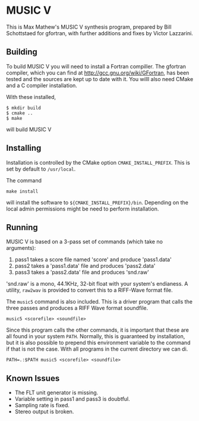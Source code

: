 MUSIC V
=================

This is Max Mathew's MUSIC V synthesis program, prepared by
Bill Schottstaed for gfortran, with further 
additions and fixes by Victor Lazzarini.

Building
------

To build MUSIC V you will need to install a Fortran compiller. The
gfortran compiler, which you can find at
http://gcc.gnu.org/wiki/GFortran, has been tested and the sources
are kept up to date with it. You willl also need CMake and a C
compiler installation.

With these installed,

```
$ mkdir build
$ cmake ..
$ make
```

will build MUSIC V

Installing
--------

Installation is controlled by the CMake option
`CMAKE_INSTALL_PREFIX`. This is set by default to `/usr/local`.

The command

```
make install
```

will install the software to `${CMAKE_INSTALL_PREFIX}/bin`. Depending
on the local admin permissions might be need to perform installation.


Running
--------

MUSIC V is based on a 3-pass set of commands (which take no arguments):

1. pass1  takes a score file named 'score' and produce 'pass1.data'
2. pass2  takes a 'pass1.data' file and produces 'pass2.data'
3. pass3  takes a 'pass2.data' file and produces 'snd.raw'

'snd.raw' is a mono, 44.1KHz, 32-bit float with your system's
endianess. A utility, `raw2wav` is provided to convert this to a
RIFF-Wave format file.

The `music5` command is also included. This is a driver program that
calls the three passes and produces a RIFF Wave format
soundfile. 

```
music5 <scorefile> <soundfile>
```

Since this program calls the other commands, it is
important that these are all found in your system `PATH`. Normally,
this is guaranteed by installation, but it is also possible to prepend this
environment variable to the command if that is not the case. With
all programs in the current directory we can di.

```
PATH=.:$PATH music5 <scorefile> <soundfile>
```


Known Issues
------

- The FLT unit generator is missing. 
- Variable setting in pass1 and pass3 is doubtful.
- Sampling rate is fixed.
- Stereo output is broken.


